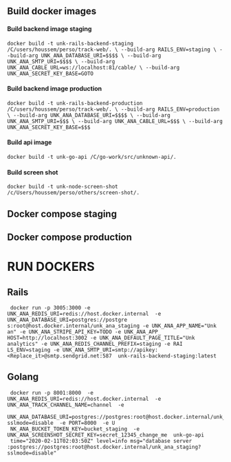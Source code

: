 

## Build docker images 

#### Build backend image staging 
`docker build -t unk-rails-backend-staging /C/users/houssem/perso/track-web/. \
--build-arg RAILS_ENV=staging \
--build-arg UNK_ANA_DATABASE_URI=$$$$ \
--build-arg UNK_ANA_SMTP_URI=$$$$ \
--build-arg UNK_ANA_CABLE_URL=ws://localhost:81/cable/ \
--build-arg UNK_ANA_SECRET_KEY_BASE=GOTO`


#### Build backend image production  
`docker build -t unk-rails-backend-production /C/users/houssem/perso/track-web/. \
--build-arg RAILS_ENV=production \
--build-arg UNK_ANA_DATABASE_URI=$$$$ \
--build-arg UNK_ANA_SMTP_URI=$$$ \
--build-arg UNK_ANA_CABLE_URL=$$$ \
--build-arg UNK_ANA_SECRET_KEY_BASE=$$$`


#### Build api image 
`docker build -t unk-go-api /C/go-work/src/unknown-api/.`

#### Build screen shot
`docker build -t unk-node-screen-shot /c/Users/houssem/perso/others/screen-shot/.`


## Docker compose staging 


## Docker compose production 



# RUN DOCKERS 

## Rails 


```
 docker run -p 3005:3000 -e UNK_ANA_REDIS_URI=redis://host.docker.internal  -e UNK_ANA_DATABASE_URI=postgres://postgre s:root@host.docker.internal/unk_ana_staging -e UNK_ANA_APP_NAME="Unk an" -e UNK_ANA_STRIPE_API_KEY=TODO -e UNK_ANA_APP_ HOST=http://localhost:3002 -e UNK_ANA_DEFAULT_PAGE_TITLE="Unk analytics" -e UNK_ANA_REDIS_CHANNEL_PREFIX=staging -e RAI LS_ENV=staging -e UNK_ANA_SMTP_URI=smtp://apikey:<Replace_it>@smtp.sendgrid.net:587  unk-rails-backend-staging:latest
```





## Golang  
```
 docker run -p 8001:8000  -e UNK_ANA_REDIS_URI=redis://host.docker.internal  -e UNK_ANA_TRACK_CHANNEL_NAME=channel  -e
  UNK_ANA_DATABASE_URI=postgres://postgres:root@host.docker.internal/unk_ana_staging?sslmode=disable  -e PORT=8000  -e U
 NK_ANA_BUCKET_TOKEN_KEY=bucket_staging  -e UNK_ANA_SCREENSHOT_SECRET_KEY=secret_12345_change_me  unk-go-api
 time="2020-02-11T02:03:50Z" level=info msg="database server :postgres://postgres:root@host.docker.internal/unk_ana_staging?sslmode=disable"
```